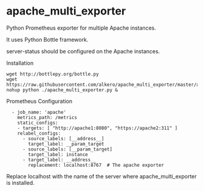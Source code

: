 # apache_multi_exporter
Python Prometheus exporter for multiple Apache instances.

It uses Python Bottle framework.


server-status should be configured on the Apache instances.


Installation

```
wget http://bottlepy.org/bottle.py
wget https://raw.githubusercontent.com/alkero/apache_multi_exporter/master/apache_multi_exporter.py
nohup python ./apache_multi_exporter.py &
```


Prometheus Configuration

```
  - job_name: 'apache'
    metrics_path: /metrics
    static_configs:
    - targets: [ "http://apache1:8080", "https://apache2:311" ]
    relabel_configs:
      - source_labels: [__address__]
        target_label: __param_target
      - source_labels: [__param_target]
        target_label: instance
      - target_label: __address__
        replacement: localhost:8767  # The apache exporter
```
Replace localhost with the name of the server where apache_multi_exporter is installed.
